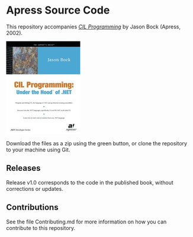 # Apress Source Code

This repository accompanies [*CIL Programming*](http://www.apress.com/9781590590416) by Jason Bock (Apress, 2002).

![Cover image](9781590590416.jpg)

Download the files as a zip using the green button, or clone the repository to your machine using Git.

## Releases

Release v1.0 corresponds to the code in the published book, without corrections or updates.

## Contributions

See the file Contributing.md for more information on how you can contribute to this repository.
